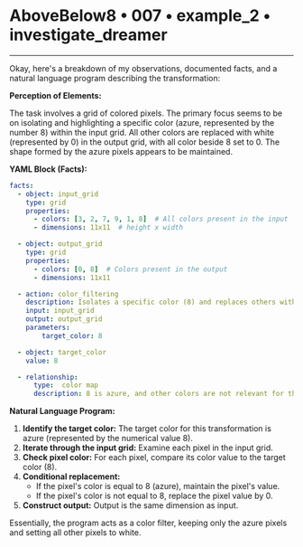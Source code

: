 # AboveBelow8 • 007 • example_2 • investigate_dreamer

---
Okay, here's a breakdown of my observations, documented facts, and a natural language program describing the transformation:

**Perception of Elements:**

The task involves a grid of colored pixels. The primary focus seems to be on isolating and highlighting a specific color (azure, represented by the number 8) within the input grid. All other colors are replaced with white (represented by 0) in the output grid, with all color beside 8 set to 0. The shape formed by the azure pixels appears to be maintained.

**YAML Block (Facts):**



```yaml
facts:
  - object: input_grid
    type: grid
    properties:
      - colors: [3, 2, 7, 9, 1, 8]  # All colors present in the input
      - dimensions: 11x11  # height x width

  - object: output_grid
    type: grid
    properties:
      - colors: [0, 8]  # Colors present in the output
      - dimensions: 11x11

  - action: color_filtering
    description: Isolates a specific color (8) and replaces others with 0.
    input: input_grid
    output: output_grid
    parameters:
        target_color: 8

  - object: target_color
    value: 8

  - relationship:
      type:  color map
      description: 8 is azure, and other colors are not relevant for the output
```



**Natural Language Program:**

1.  **Identify the target color:** The target color for this transformation is azure (represented by the numerical value 8).
2.  **Iterate through the input grid:** Examine each pixel in the input grid.
3.  **Check pixel color:** For each pixel, compare its color value to the target color (8).
4.  **Conditional replacement:**
    *   If the pixel's color is equal to 8 (azure), maintain the pixel's value.
    *   If the pixel's color is not equal to 8, replace the pixel value by 0.
5. **Construct output:** Output is the same dimension as input.

Essentially, the program acts as a color filter, keeping only the azure pixels and setting all other pixels to white.

